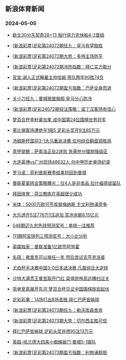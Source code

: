 ## 新浪体育新闻 
### 2024-05-05

+ [欧文30分东契奇28+13 独行侠力克快船4-2晋级](https://sports.sina.com.cn/basketball/nba/2024-05-04/doc-inatztcf3797657.shtml)

+ [[新浪彩票]足彩第24072期任九：皇马有望取胜](https://sports.sina.com.cn/l/2024-05-04/doc-inatzhpm3995546.shtml)

+ [[新浪彩票]足彩第24072期大势：多特主场防平](https://sports.sina.com.cn/l/2024-05-04/doc-inatzhpm3995411.shtml)

+ [[新浪彩票]足彩第24072期冷热指数：拜仁实力取分](https://sports.sina.com.cn/l/2024-05-04/doc-inatzhpi5668718.shtml)

+ [官宣:湖人正式解雇主帅哈姆 带队两年90胜74负](https://sports.sina.com.cn/basketball/nba/2024-05-04/doc-inatztcc5450700.shtml)

+ [[新浪彩票]足彩第24072期盈亏指数：巴萨全身而退](https://sports.sina.com.cn/l/2024-05-04/doc-inatzhpi5668526.shtml)

+ [关小刀任九：曼城狼堡做胆 皇马分心防冷](https://sports.sina.com.cn/l/2024-05-04/doc-inauacsx5271448.shtml)

+ [[新浪彩票]足彩24072期投注策略：诺丁汉客场有信心](https://sports.sina.com.cn/l/2024-05-04/doc-inatzhpm3995736.shtml)

+ [梦百合杯李轩豪加冕 成中国第24位围棋世界冠军](https://sports.sina.com.cn/go/2024-05-04/doc-inauacsz3602634.shtml)

+ [莱比锡客场遭绝平1赔5 足彩头奖开9注85万元](https://sports.sina.com.cn/l/2024-05-04/doc-inatzhpm3994797.shtml)

+ [汤姆斯杯国羽3-1大马重返决赛 任何组合翻盘锁胜局](https://sports.sina.com.cn/others/badmin/2024-05-04/doc-inauaqht5064756.shtml)

+ [意甲提醒：萨索洛正处2连败 急需抢分摆脱降级区](https://sports.sina.com.cn/l/2024-05-04/doc-inatztcf3780687.shtml)

+ [大连英博vs广州现场48632人 创中甲历史单场纪录](https://sports.sina.com.cn/china/b/2024-05-04/doc-inauaqhv3367092.shtml)

+ [罗马诺：菲利普斯赛季结束将回到曼城](https://sports.sina.com.cn/g/2024-05-04/doc-inauaqht5057189.shtml)

+ [曼联夏窗转会策略曝光：仅4人是非卖品 拉什福德或留队](https://sports.sina.com.cn/g/pl/2024-04-30/doc-inatriqt2123897.shtml)

+ [拜因体育：荷兰教练在英超很少成功](https://sports.sina.com.cn/g/2024-04-30/doc-inatprfr1079288.shtml)

+ [米体：5000万欧可签库普梅纳斯 尤文利物浦竞争](https://sports.sina.com.cn/g/2024-05-04/doc-inauaqht5059644.shtml)

+ [大乐透开5注776万1注追加 奖池余额8.15亿元](https://sports.sina.com.cn/l/2024-05-04/doc-inauauqt3278515.shtml)

+ [048期迈久忠色球预测奖号：单挑一注推荐](https://sports.sina.com.cn/l/2024-04-30/doc-inatqnmf0729578.shtml)

+ [111期阿宝排列三预测奖号：大小比分析](https://sports.sina.com.cn/l/2024-04-30/doc-inatqwyz0587066.shtml)

+ [英媒独家：曼联准备1亿欧签阿劳霍](https://sports.sina.com.cn/g/2024-04-30/doc-inatprfr1076131.shtml)

+ [名宿：弗里克可以接任一年 然后尝试去签克洛普](https://sports.sina.com.cn/g/2024-05-04/doc-inauaqhv3386589.shtml)

+ [尤伯杯半决赛中国3-0日本进决赛 凡晨组合大逆转](https://sports.sina.com.cn/others/badmin/2024-05-04/doc-inatzxmc3670174.shtml)

+ [沙特大满贯王曼昱取开门红 梁靖崑林高远横扫过关](https://sports.sina.com.cn/others/pingpang/2024-05-04/doc-inauaqht5060329.shtml)

+ [简单至真屡开先河 梦百合杯见证中国围棋跌宕起伏](https://sports.sina.com.cn/go/2024-05-04/doc-inauaiyx3479411.shtml)

+ [足彩彩果：14场打出8场首赔 拜仁巴萨皆输球](https://sports.sina.com.cn/l/2024-05-05/doc-inaucrui2817259.shtml)

+ [[新浪彩票]足彩第24073期任九：勒沃库森舍弃](https://sports.sina.com.cn/l/2024-05-05/doc-inauauqr4951847.shtml)

+ [[新浪彩票]足彩第24073期大势：切尔西主胜可信](https://sports.sina.com.cn/l/2024-05-05/doc-inauauqr4951566.shtml)

+ [拜仁巴萨皆输球 足彩头奖井喷95注13万元](https://sports.sina.com.cn/l/2024-05-05/doc-inaucrui2817259.shtml)

+ [英超-哈兰德大四喜小蜘蛛破门 曼城5-1狼队](https://sports.sina.com.cn/g/pl/2024-05-05/doc-inaucruf4497602.shtml)

+ [[新浪彩票]足彩第24073期盈亏指数：利物浦稳胆](https://sports.sina.com.cn/l/2024-05-05/doc-inauauqr4952997.shtml)

